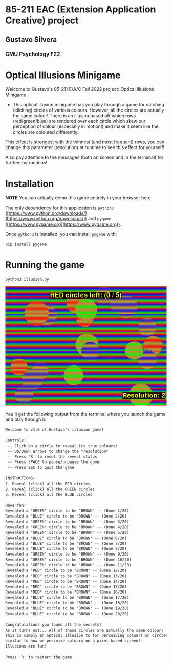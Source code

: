 # 85-211 EAC (Extension Application Creative) project
## Gustavo Silvera
### CMU Psychology F22

# Optical Illusions Minigame

Welcome to Gustavo's 85-211 E/A/C Fall 2022 project: Optical Illusions Minigame
- This optical illusion minigame has you play through a game for catching (clicking) circles of various colours. However, all the circles are actually the same colour! There is an illusion based off which rows (red/green/blue) are rendered over each circle which skew our perception of colour (especially in motion!) and make it seem like the circles are coloured differently. 

This effect is strongest with the thinnest (and most frequent) rows, you can change this parameter (resolution) at runtime to see this effect for yourself!

Also pay attention to the messages (both on screen and in the terminal) for further instructions!

# Installation
**NOTE** You can actually demo this game entirely in your browser here

The only dependency for this application is `python3` ([https://www.python.org/downloads/](https://www.python.org/downloads/)) and `pygame` ([https://www.pygame.org](https://www.pygame.org)).

Once `python3` is installed, you can install `pygame` with:
```bash
pip install pygame
```

# Running the game
```bash
python3 illusion.py
```

![screenshot.jpg](screenshot.jpg)

You'll get the following output from the terminal where you launch the game and play through it.
```txt
Welcome to v1.0 of Gustavo's illusion game!

Controls:
 -- Click on a circle to reveal its true colours!
 -- Up/Down arrows to change the "resolution"
 -- Press 'R' to reset the reveal status
 -- Press SPACE to pause/unpause the game
 -- Press ESC to quit the game

INSTRUCTIONS:
1. Reveal (click) all the RED circles
2. Reveal (click) all the GREEN circles
3. Reveal (click) all the BLUE circles

Have fun!
Revealed a "GREEN" circle to be "BROWN" -- (Done 1/20)
Revealed a "BLUE" circle to be "BROWN" -- (Done 2/20)
Revealed a "GREEN" circle to be "BROWN" -- (Done 3/20)
Revealed a "GREEN" circle to be "BROWN" -- (Done 4/20)
Revealed a "GREEN" circle to be "BROWN" -- (Done 5/20)
Revealed a "BLUE" circle to be "BROWN" -- (Done 6/20)
Revealed a "BLUE" circle to be "BROWN" -- (Done 7/20)
Revealed a "BLUE" circle to be "BROWN" -- (Done 8/20)
Revealed a "GREEN" circle to be "BROWN" -- (Done 9/20)
Revealed a "GREEN" circle to be "BROWN" -- (Done 10/20)
Revealed a "GREEN" circle to be "BROWN" -- (Done 11/20)
Revealed a "RED" circle to be "BROWN" -- (Done 12/20)
Revealed a "RED" circle to be "BROWN" -- (Done 13/20)
Revealed a "RED" circle to be "BROWN" -- (Done 14/20)
Revealed a "RED" circle to be "BROWN" -- (Done 15/20)
Revealed a "RED" circle to be "BROWN" -- (Done 16/20)
Revealed a "BLUE" circle to be "BROWN" -- (Done 17/20)
Revealed a "BLUE" circle to be "BROWN" -- (Done 18/20)
Revealed a "BLUE" circle to be "BROWN" -- (Done 19/20)
Revealed a "BLUE" circle to be "BROWN" -- (Done 20/20)

Congratulations you found all the secrets!
As it turns out... All of these circles are actually the same colour!
This is simply an optical illusion to for perceiving colours on circles
similar to how we perceive colours on a pixel-based screen!
Illusions are fun!

Press 'R' to restart the game
```